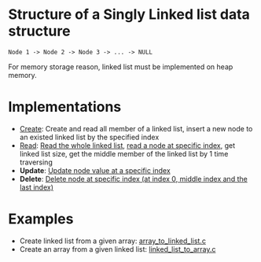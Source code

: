 # Structure of a Singly Linked list data structure

```
Node 1 -> Node 2 -> Node 3 -> ... -> NULL
```

For memory storage reason, linked list must be implemented on heap memory.

# Implementations

* [Create](Create.md): Create and read all member of a linked list, insert a new node to an existed linked list by the specified index
* [Read](Read.md): [Read the whole linked list](), [read a node at specific index](), get linked list size, get the middle member of the linked list by 1 time traversing
* **Update**: [Update node value at a specific index](update_at_specific_index.c)
* **Delete**: [Delete node at specific index (at index 0, middle index and the last index)](delete_at_specific_index.c)

# Examples

* Create linked list from a given array: [array_to_linked_list.c](array_to_linked_list.c)
* Create an array from a given linked list: [linked_list_to_array.c](linked_list_to_array.c)
